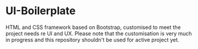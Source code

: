 # UI-Boilerplate
HTML and CSS framework based on Bootstrap, customised to meet the project needs re UI and UX.
Please note that the customisation is very much in progress and this repository shouldn't be used for active project yet.
